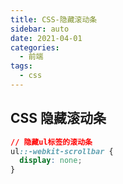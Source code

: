 ```yaml
---
title: CSS-隐藏滚动条
sidebar: auto
date: 2021-04-01
categories:
  - 前端
tags:
  - css
---
```


##  CSS 隐藏滚动条

```css
// 隐藏ul标签的滚动条
ul::-webkit-scrollbar {
  display: none;
}
```

